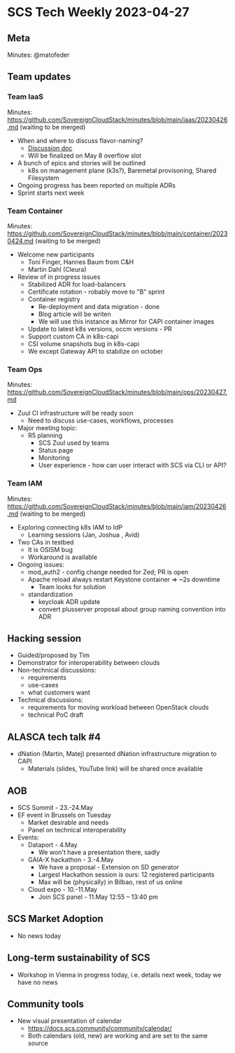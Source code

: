 # SCS Tech Weekly 2023-04-27

## Meta

Minutes: @matofeder

## Team updates

### Team IaaS

Minutes: <https://github.com/SovereignCloudStack/minutes/blob/main/iaas/20230426.md> (waiting to be merged)

- When and where to discuss flavor-naming?
    - [Discussion doc](https://input.scs.community/Why-Standardized-Flavors-And-Names)   
    -  Will be finalized on May 8 overflow slot
- A bunch of epics and stories will be outlined
    - k8s on management plane (k3s?), Baremetal provisoning, Shared Filesystem
- Ongoing progress has been reported on multiple ADRs
- Sprint starts next week 

### Team Container

Minutes: <https://github.com/SovereignCloudStack/minutes/blob/main/container/20230424.md> (waiting to be merged)

- Welcome new participants
    - Toni Finger, Hannes Baum from C&H
    - Martin Dahl (Cleura)
- Review of in progress issues
   - Stabilized ADR for load-balancers
   - Certificate rotation - robably move to "B" sprint 
   - Container registry
       - Re-deployment and data migration - done  
       - Blog article will be writen 
       - We will use this instance as Mirror for CAPI container images
   - Update to latest k8s versions, occm versions - PR
   - Support custom CA in k8s-capi
   - CSI volume snapshots bug in k8s-capi
   - We except Gateway API to stabilize on october 

### Team Ops

Minutes: <https://github.com/SovereignCloudStack/minutes/blob/main/ops/20230427.md>

- Zuul CI infrastructure will be ready soon
  - Need to discuss use-cases, workflows, processes
- Major meeting topic: 
  - R5 planning 
    - SCS Zuul used by teams
    - Status page
    - Monitoring
    - User experience - how can user interact with SCS via CLI or API?
 
### Team IAM

Minutes: <https://github.com/SovereignCloudStack/minutes/blob/main/iam/20230426.md> (waiting to be merged)

- Exploring connecting k8s IAM to IdP
    - Learning sessions (Jan, Joshua , Avid)
- Two CAs in testbed 
    - It is OSISM bug 
    - Workaround is available 
- Ongoing issues:
    - mod_auth2 - config change needed for Zed; PR is open
    - Apache reload always restart Keystone container => ~2s downtime
       - Team looks for solution
    - standardization 
       - keycloak ADR update
       - convert plusserver proposal about group naming convention into ADR

## Hacking session
- Guided/proposed by Tim 
- Demonstrator for interoperability between clouds 
- Non-technical discussions:
    - requirements 
    - use-cases
    - what customers want
- Technical discussions:
    - requirements for moving workload between OpenStack clouds
    - technical PoC draft 
  
## ALASCA tech talk #4 
- dNation (Martin, Matej) presented dNation infrastructure migration to CAPI
    - Materials (slides, YouTube link) will be shared once available

## AOB
- SCS Summit - 23.-24.May
- EF event in Brussels on Tuesday
    - Market desirable and needs 
    - Panel on technical interoperability 
- Events:
    - Dataport - 4.May
        - We won't have a presentation there, sadly  
    - GAIA-X hackathon - 3.-4.May
        - We have a proposal - Extension on SD generator
        - Largest Hackathon session is ours: 12 registered participants
        - Max will be (physically) in Bilbao, rest of us online
    - Cloud expo - 10.-11.May
        -  Join SCS panel - 11.May 12:55 – 13:40 pm


## SCS Market Adoption

- No news today

## Long-term sustainability of SCS

- Workshop in Vienna in progress today, i.e. details next week, today we have no news

## Community tools

- New visual presentation of calendar 
    - https://docs.scs.community/community/calendar/
    - Both calendars (old, new) are working and are set to the same source
